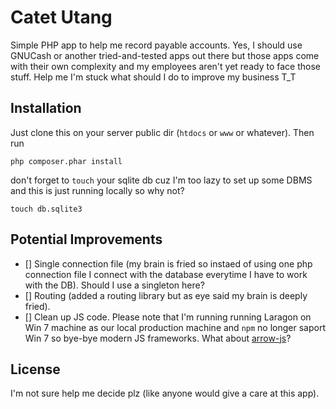 # Catet Utang

Simple PHP app to help me record payable accounts. Yes, I should use GNUCash or another tried-and-tested apps out there but those apps come with their own complexity and my employees aren't yet ready to face those stuff. Help me I'm stuck what should I do to improve my business T_T

## Installation
Just clone this on your server public dir (`htdocs` or `www` or whatever).
Then run
```
php composer.phar install
```
don't forget to `touch` your sqlite db cuz I'm too lazy to set up some DBMS and this is just running locally so why not?
```
touch db.sqlite3
```

## Potential Improvements
- [] Single connection file (my brain is fried so instaed of using one php connection file I connect with the database everytime I have to work with the DB). Should I use a singleton here?
- [] Routing (added a routing library but as eye said my brain is deeply fried).
- [] Clean up JS code. Please note that I'm running running Laragon on Win 7 machine as our local production machine and `npm` no longer saport Win 7 so bye-bye modern JS frameworks. What about [arrow-js](https://www.arrow-js.com/)?

## License
I'm not sure help me decide plz (like anyone would give a care at this app).
